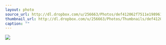 ```yaml
---
layout: photo
source_url: http://dl.dropbox.com/u/256663/Photos/def412062f7511e19896123138142014_7.jpg
thumbnail_url: http://dl.dropbox.com/u/256663/Photos/Thumbnails/def412062f7511e19896123138142014_7.jpg
caption: ""
---
```

![](http://dl.dropbox.com/u/256663/Photos/def412062f7511e19896123138142014_7.jpg)